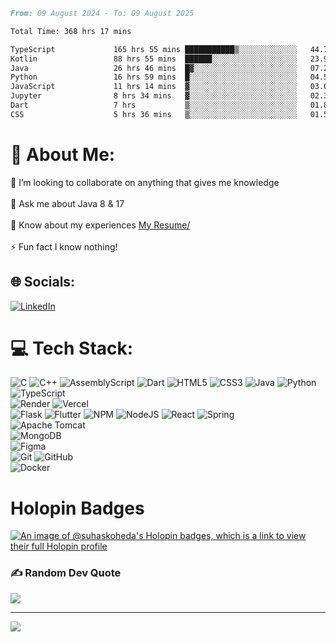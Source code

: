 <!--START_SECTION:waka-->

```markdown
From: 09 August 2024 - To: 09 August 2025

Total Time: 368 hrs 17 mins

TypeScript             165 hrs 55 mins ███████████▒░░░░░░░░░░░░░   44.77 %
Kotlin                 88 hrs 55 mins  ██████░░░░░░░░░░░░░░░░░░░   23.99 %
Java                   26 hrs 46 mins  █▓░░░░░░░░░░░░░░░░░░░░░░░   07.22 %
Python                 16 hrs 59 mins  █░░░░░░░░░░░░░░░░░░░░░░░░   04.58 %
JavaScript             11 hrs 14 mins  ▓░░░░░░░░░░░░░░░░░░░░░░░░   03.03 %
Jupyter                8 hrs 34 mins   ▓░░░░░░░░░░░░░░░░░░░░░░░░   02.32 %
Dart                   7 hrs           ▒░░░░░░░░░░░░░░░░░░░░░░░░   01.89 %
CSS                    5 hrs 36 mins   ▒░░░░░░░░░░░░░░░░░░░░░░░░   01.51 %
```

<!--END_SECTION:waka-->

# 💫 About Me:
👯 I’m looking to collaborate on anything that gives me knowledge<br><br>💬 Ask me about Java 8 & 17 <br><br>📄 Know about my experiences [My Resume/](https://unknkwnhaasresume.tiiny.site/)<br><br>⚡ Fun fact I know nothing!

## 🌐 Socials:
[![LinkedIn](https://img.shields.io/badge/LinkedIn-%230077B5.svg?logo=linkedin&logoColor=white)](https://www.linkedin.com/in/ssk450/) 

# 💻 Tech Stack:
![C](https://img.shields.io/badge/c-%2300599C.svg?style=plastic&logo=c&logoColor=white) 
![C++](https://img.shields.io/badge/c++-%2300599C.svg?style=plastic&logo=c%2B%2B&logoColor=white) 
![AssemblyScript](https://img.shields.io/badge/assembly%20script-%23000000.svg?style=plastic&logo=assemblyscript&logoColor=white) 
![Dart](https://img.shields.io/badge/dart-%230175C2.svg?style=plastic&logo=dart&logoColor=white)
![HTML5](https://img.shields.io/badge/html5-%23E34F26.svg?style=plastic&logo=html5&logoColor=white) 
![CSS3](https://img.shields.io/badge/css3-%231572B6.svg?style=plastic&logo=css3&logoColor=white) 
![Java](https://img.shields.io/badge/java-%23ED8B00.svg?style=plastic&logo=openjdk&logoColor=white) 
![Python](https://img.shields.io/badge/python-3670A0?style=plastic&logo=python&logoColor=ffdd54)
![TypeScript](https://img.shields.io/badge/typescript-%23007ACC.svg?style=plastic&logo=typescript&logoColor=white) <br>
![Render](https://img.shields.io/badge/Render-%46E3B7.svg?style=plastic&logo=render&logoColor=white) 
![Vercel](https://img.shields.io/badge/vercel-%23000000.svg?style=plastic&logo=vercel&logoColor=white)<br>
![Flask](https://img.shields.io/badge/flask-%23000.svg?style=plastic&logo=flask&logoColor=white)
![Flutter](https://img.shields.io/badge/Flutter-%2302569B.svg?style=plastic&logo=Flutter&logoColor=white)
![NPM](https://img.shields.io/badge/NPM-%23CB3837.svg?style=plastic&logo=npm&logoColor=white) 
![NodeJS](https://img.shields.io/badge/node.js-6DA55F?style=plastic&logo=node.js&logoColor=white)
![React](https://img.shields.io/badge/react-%2320232a.svg?style=plastic&logo=react&logoColor=%2361DAFB)
![Spring](https://img.shields.io/badge/spring-%236DB33F.svg?style=plastic&logo=spring&logoColor=white)<br>
![Apache Tomcat](https://img.shields.io/badge/apache%20tomcat-%23F8DC75.svg?style=plastic&logo=apache-tomcat&logoColor=black)<br>
![MongoDB](https://img.shields.io/badge/MongoDB-%234ea94b.svg?style=plastic&logo=mongodb&logoColor=white) <br>
![Figma](https://img.shields.io/badge/figma-%23F24E1E.svg?style=plastic&logo=figma&logoColor=white) <br>
![Git](https://img.shields.io/badge/git-%23F05033.svg?style=plastic&logo=git&logoColor=white)
![GitHub](https://img.shields.io/badge/github-%23121011.svg?style=plastic&logo=github&logoColor=white)<br>
![Docker](https://img.shields.io/badge/docker-%230db7ed.svg?style=plastic&logo=docker&logoColor=white)

# Holopin Badges
[![An image of @suhaskoheda's Holopin badges, which is a link to view their full Holopin profile](https://holopin.me/suhaskoheda)](https://holopin.io/@suhaskoheda)
### ✍️ Random Dev Quote
![](https://quotes-github-readme.vercel.app/api?type=horizontal&theme=radical)

---
[![](https://visitcount.itsvg.in/api?id=suhassk-hash&icon=0&color=0)](https://visitcount.itsvg.in)

<!-- Proudly created with GPRM ( https://gprm.itsvg.in ) -->
